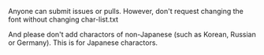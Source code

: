 Anyone can submit issues or pulls.
However, don't request changing the font without changing char-list.txt

And please don't add charactors of non-Japanese (such as Korean, Russian or Germany).
This is for Japanese charactors.
